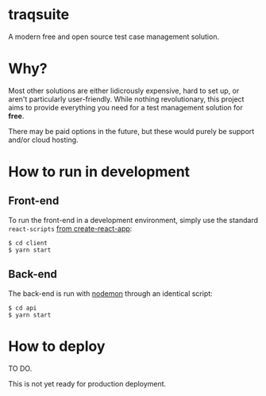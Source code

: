 # traqsuite
A modern free and open source test case management solution.

# Why?
Most other solutions are either lidicrously expensive, hard to set up, or aren't particularly user-friendly. While nothing revolutionary, this project aims to provide everything you need for a test management solution for **free**.

There may be paid options in the future, but these would purely be support and/or cloud hosting.

# How to run in development
## Front-end
To run the front-end in a development environment, simply use the standard ```react-scripts``` [from create-react-app](https://github.com/facebookincubator/create-react-app):

```
$ cd client
$ yarn start
```
## Back-end
The back-end is run with [nodemon](https://github.com/remy/nodemon) through an identical script:

```
$ cd api
$ yarn start
```

# How to deploy
TO DO.

This is not yet ready for production deployment.



